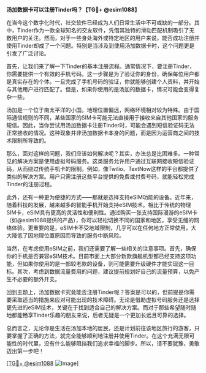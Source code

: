 **汤加数据卡可以注册Tinder吗？【TG💪+ @esim1088】**

在当今这个数字化时代，社交软件已经成为人们日常生活中不可或缺的一部分。其中，Tinder作为一款全球知名的交友软件，凭借其独特的滑动匹配机制吸引了无数用户的关注。然而，对于一些身处海外或特定地区的用户来说，能否成功注册并使用Tinder却成了一个问题。特别是当涉及到使用汤加数据卡时，这个问题更是引发了广泛讨论。

首先，让我们来了解一下Tinder的基本注册流程。通常情况下，要注册Tinder，你需要提供一个有效的手机号码。这一步骤是为了验证你的身份，确保每位用户都是真实存在的个体。一旦完成了手机号码的验证，你就能够创建个人资料，并开始与其他用户进行匹配了。但是，如果你使用的是汤加的数据卡，情况可能会变得复杂一些。

汤加是一个位于南太平洋的小国，地理位置偏远，网络环境相对较为特殊。由于国际通信规则的不同，某些国家的SIM卡可能无法直接用于接收来自其他国家的服务短信。因此，当你尝试用汤加数据卡注册Tinder时，可能会遇到短信验证码无法正常接收的情况。这种现象并非汤加数据卡本身的问题，而是因为运营商之间的技术限制所导致的。

那么，面对这样的问题，我们应该如何解决呢？其实，办法总是比困难多。一种常见的解决方案是使用虚拟号码服务。这类服务允许用户通过互联网接收短信验证码，从而绕过传统手机卡的限制。例如，像Twilio、TextNow这样的平台都提供了类似的解决方案。用户只需注册这些平台提供的免费或付费号码，就能轻松完成Tinder的注册过程。

此外，还有一种更为便捷的方式——那就是选择支持eSIM功能的设备。近年来，随着科技的发展，越来越多的智能手机开始支持eSIM技术。相比于传统的物理SIM卡，eSIM具有更高的灵活性和便利性。通过购买一张支持国际漫游的eSIM卡（如@esim1088提供的产品），你可以轻松切换不同的国家和地区，享受无缝的网络体验。更重要的是，eSIM卡不受地域限制，几乎可以在任何地方正常使用，大大降低了因地理位置原因而导致的服务中断风险。

当然，在考虑使用eSIM之前，我们还需要了解一些相关的注意事项。首先，确保你的手机是否兼容eSIM技术。目前市面上大部分新款旗舰机型都已经支持这项功能，但如果你使用的是一部较老款的设备，则可能需要升级硬件才能实现这一目标。其次，考虑到数据流量费用的问题，建议提前规划好自己的流量预算，以免产生不必要的额外开支。

回到主题上，汤加数据卡究竟能否注册Tinder呢？答案是可以的，但前提是你需要采取适当的措施来应对可能出现的技术障碍。无论是借助虚拟号码服务还是选择更先进的eSIM技术，关键在于找到适合自己的解决方案。而对于那些希望随时随地都能畅享Tinder乐趣的朋友来说，后者无疑是一个更加长远且可靠的选择。

总而言之，无论你是生活在汤加本地的居民，还是计划前往该地区旅行的游客，只要掌握了正确的方法，就完全能够顺利地注册并使用Tinder。在这个充满无限可能性的时代里，没有什么能够阻挡我们追求幸福的脚步。所以，请不要犹豫，勇敢迈出第一步吧！

[[TG💪+ @esim1088](https://t.me/s/esim1088) ![Image](https://i.postimg.cc/4NQfJmqS/Snipaste-2025-05-13-00-14-12.png)]